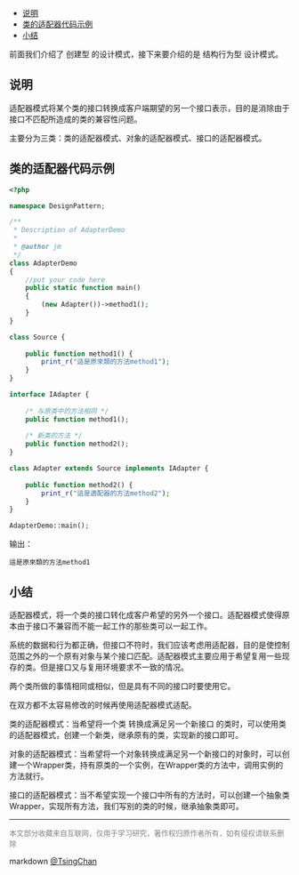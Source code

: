 
<!-- TOC -->

- [说明](#说明)
- [类的适配器代码示例](#类的适配器代码示例)
- [小结](#小结)

<!-- /TOC -->

前面我们介绍了 创建型 的设计模式，接下来要介绍的是 结构行为型 设计模式。

## 说明

适配器模式将某个类的接口转换成客户端期望的另一个接口表示，目的是消除由于接口不匹配所造成的类的兼容性问题。

主要分为三类：类的适配器模式、对象的适配器模式、接口的适配器模式。

## 类的适配器代码示例

```php
<?php

namespace DesignPattern;

/**
 * Description of AdapterDemo
 *
 * @author jm
 */
class AdapterDemo
{
    //put your code here
    public static function main()
    {
        (new Adapter())->method1();
    }
}

class Source {  
  
    public function method1() {  
        print_r("這是原來類的方法method1");  
    }  
}

interface IAdapter {  
  
    /* 与原类中的方法相同 */  
    public function method1();  
  
    /* 新类的方法 */  
    public function method2();  
}

class Adapter extends Source implements IAdapter {  
  
    public function method2() {  
        print_r("這是適配器的方法method2");  
    }  
}

AdapterDemo::main();

```
输出：
```
這是原來類的方法method1
```

## 小结

适配器模式，将一个类的接口转化成客户希望的另外一个接口。适配器模式使得原本由于接口不兼容而不能一起工作的那些类可以一起工作。

系统的数据和行为都正确，但接口不符时，我们应该考虑用适配器，目的是使控制范围之外的一个原有对象与某个接口匹配。适配器模式主要应用于希望复用一些现存的类。但是接口又与复用环境要求不一致的情况。

两个类所做的事情相同或相似，但是具有不同的接口时要使用它。

在双方都不太容易修改的时候再使用适配器模式适配。


类的适配器模式：当希望将一个类 转换成满足另一个新接口 的类时，可以使用类的适配器模式，创建一个新类，继承原有的类，实现新的接口即可。

对象的适配器模式：当希望将一个对象转换成满足另一个新接口的对象时，可以创建一个Wrapper类，持有原类的一个实例，在Wrapper类的方法中，调用实例的方法就行。

接口的适配器模式：当不希望实现一个接口中所有的方法时，可以创建一个抽象类Wrapper，实现所有方法，我们写别的类的时候，继承抽象类即可。

----
<font size=2 color='grey'>本文部分收藏来自互联网，仅用于学习研究，著作权归原作者所有，如有侵权请联系删除</font>

markdown [@TsingChan](http://www.9ong.com/) 